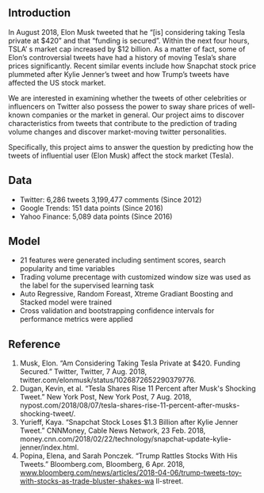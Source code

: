 
## Introduction
In August 2018, Elon Musk tweeted that he “[is] considering taking Tesla private at $420” and that “funding is secured”. Within the next four hours, TSLA’ s market cap increased by $12 billion. As a matter of fact, some of Elon’s controversial tweets have had a history of moving Tesla’s share prices significantly. Recent similar events include how Snapchat stock price plummeted after Kylie Jenner’s tweet and how Trump’s tweets have affected the US stock market. 

We are interested in examining whether the tweets of other celebrities or influencers on Twitter also possess the power to sway share prices of well-known companies or the market in general. Our project aims to discover characteristics from tweets that contribute to the prediction of trading volume changes and discover market-moving twitter personalities.

Specifically, this project aims to answer the question by predicting how the tweets of influential user (Elon Musk) affect the stock market (Tesla).

## Data
- Twitter: 6,286 tweets 3,199,477 comments (Since 2012)
- Google Trends: 151 data points (Since 2016)
- Yahoo Finance: 5,089 data points (Since 2016)

## Model
* 21 features were generated including sentiment scores, search popularity and time variables  
* Trading volume precentage with customized window size was used as the label for the supervised learning task 
* Auto Regressive, Random Foreast, Xtreme Gradiant Boosting and Stacked model were trained
* Cross validation and bootstrapping confidence intervals for performance metrics were applied 


## Reference
1. Musk, Elon. “Am Considering Taking Tesla Private at $420. Funding Secured.” Twitter, Twitter, 7 Aug. 2018, twitter.com/elonmusk/status/1026872652290379776.
2. Dugan, Kevin, et al. “Tesla Shares Rise 11 Percent after Musk's Shocking Tweet.” New York Post, New York Post, 7 Aug. 2018, nypost.com/2018/08/07/tesla-shares-rise-11-percent-after-musks-shocking-tweet/.
3. Yurieff, Kaya. “Snapchat Stock Loses $1.3 Billion after Kylie Jenner Tweet.” CNNMoney, Cable News Network, 23 Feb. 2018, money.cnn.com/2018/02/22/technology/snapchat-update-kylie-jenner/index.html.
4. Popina, Elena, and Sarah Ponczek. “Trump Rattles Stocks With His Tweets.” Bloomberg.com, Bloomberg, 6 Apr. 2018, www.bloomberg.com/news/articles/2018-04-06/trump-tweets-toy-with-stocks-as-trade-bluster-shakes-wa ll-street.
